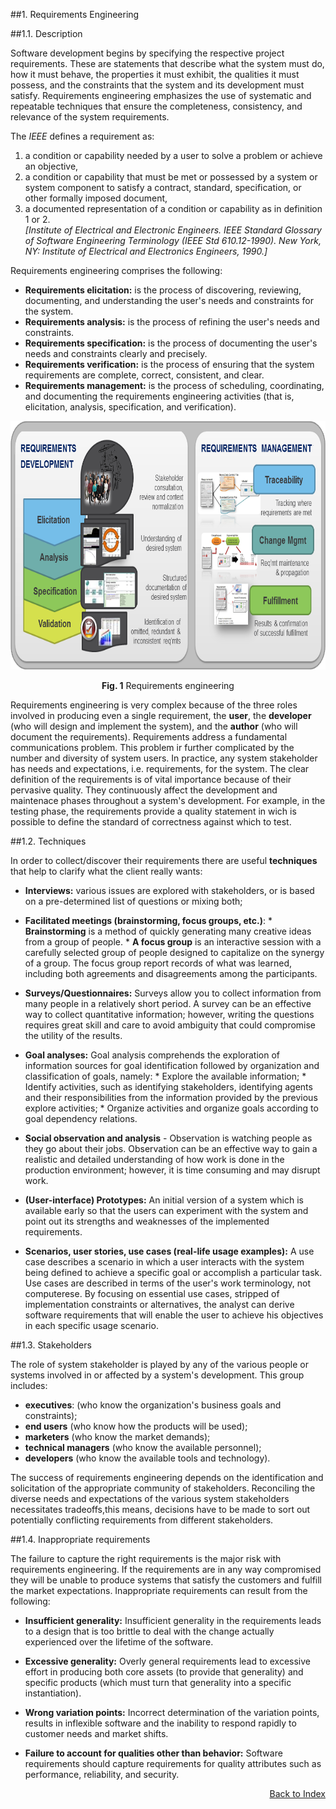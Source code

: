 ##1. Requirements Engineering

<!-- serve só para contextualizar -->

##1.1. Description

Software development begins by specifying the respective project requirements. These are statements that describe what the system must do, how it must behave, the properties it must exhibit, the qualities it must possess, and the constraints that the system and its development must satisfy. Requirements engineering emphasizes the use of systematic and repeatable techniques that ensure the completeness, consistency, and relevance of the system requirements. 

The *IEEE* defines a requirement as:    

1. a condition or capability needed by a user to solve a problem or achieve an objective,
2. a condition or capability that must be met or possessed by a system or system component to satisfy a contract, standard, specification, or other formally imposed document,
3. a documented representation of a condition or capability as in definition 1 or 2.    
*[Institute of Electrical and Electronic Engineers. IEEE Standard Glossary of Software Engineering Terminology (IEEE Std 610.12-1990). New York, NY: Institute of Electrical and Electronics Engineers, 1990.]*


Requirements engineering comprises the following:
* **Requirements elicitation:** is the process of discovering, reviewing, documenting, and understanding the user's needs and constraints for the system.
* **Requirements analysis:** is the process of refining the user's needs and constraints.
* **Requirements specification:** is the process of documenting the user's needs and constraints clearly and precisely.
* **Requirements verification:** is the process of ensuring that the system requirements are complete, correct, consistent, and clear.
* **Requirements management:** is the process of scheduling, coordinating, and documenting the requirements engineering activities (that is, elicitation, analysis, specification, and verification).

<p align="center">
  <img src="images/requirements_new.png" width="700" height="398">
  <span class="caption">
        <p align="center"><b>Fig. 1</b> Requirements engineering</p>
        </span>
</p>

Requirements engineering is very complex because of the three roles involved in producing even a single requirement,
the **user**, the **developer** (who will design and implement the system), and the **author** (who will document the requirements). Requirements address a fundamental communications problem. This problem ir further complicated by the number and diversity of system users. In practice, any system stakeholder has needs and expectations, i.e. requirements, for the system.  The clear definition of the requirements is of vital importance because of their pervasive quality. They continuously affect the development and maintenace phases throughout a system's development. For example, in the testing phase, the requirements provide a quality statement in wich is possible to define the standard of correctness against which to test.

##1.2. Techniques

In order to collect/discover their requirements there are useful **techniques** that help to clarify what the client really wants:

* **Interviews:** various issues are explored with stakeholders, or is based on a pre-determined list of questions or mixing both;

* **Facilitated meetings (brainstorming, focus groups, etc.)**:
      * **Brainstorming** is a method of quickly generating many creative ideas from a group of people.
      * **A focus group** is an interactive session with a carefully selected group of people designed to capitalize on the synergy of a group. The focus group report records of what was learned, including both agreements and disagreements among the participants.

* **Surveys/Questionnaires:** Surveys allow you to collect information from many people in a relatively short period. A survey can be an effective way to collect quantitative information; however, writing the questions requires great skill and care to avoid ambiguity that could compromise the utility of the results.

* **Goal analyses:** Goal analysis comprehends the exploration of information sources for goal identification followed by organization and classification of goals, namely:
      * Explore the available information;
      * Identify activities, such as identifying stakeholders, identifying agents and their responsibilities from the information provided by the previous explore activities;
      * Organize activities and organize goals according to goal dependency relations.

* **Social observation and analysis** - Observation is watching people as they go about their jobs. Observation can be an effective way to gain a realistic and detailed understanding of how work is done in the production environment; however, it is time consuming and may disrupt work.

* **(User-interface) Prototypes:** An initial version of a system which is available early so that the users can experiment with the system and point out its strengths and weaknesses of the implemented requirements.

* **Scenarios, user stories, use cases (real-life usage examples):** A use case describes a scenario in which a user interacts with the system being defined to achieve a specific goal or accomplish a particular task. Use cases are described in terms of the user's work terminology, not computerese. By focusing on essential use cases, stripped of implementation constraints or alternatives, the analyst can derive software requirements that will enable the user to achieve his objectives in each specific usage scenario. 


##1.3. Stakeholders

The role of system stakeholder is played by any of the various people or systems involved in or affected by a system's development. This group includes:
* **executives**: (who know the organization's business goals and constraints);
* **end users** (who know how the products will be used);
* **marketers** (who know the market demands);
* **technical managers** (who know the available personnel);
* **developers** (who know the available tools and technology). 

The success of requirements engineering depends on the identification and solicitation of the appropriate community of stakeholders. Reconciling the diverse needs and expectations of the various system stakeholders necessitates tradeoffs,this means, decisions have to be made to sort out potentially conflicting requirements from different stakeholders.

##1.4. Inappropriate requirements

The failure to capture the right requirements is the major risk with requirements engineering. If the requirements are in any way compromised they will be unable to produce systems that satisfy the customers and fulfill the market expectations. 
Inappropriate requirements can result from the following:
    
* **Insufficient generality:** Insufficient generality in the requirements leads to a design that is too brittle to deal with the change actually experienced over the lifetime of the software.    

* **Excessive generality:** Overly general requirements lead to excessive effort in producing both core assets (to provide that generality) and specific products (which must turn that generality into a specific instantiation).    

* **Wrong variation points:** Incorrect determination of the variation points, results in inflexible software and the inability to respond rapidly to customer needs and market shifts.    

* **Failure to account for qualities other than behavior:** Software requirements should capture requirements for quality attributes such as performance, reliability, and security.

<p align=right>
  <a href="https://github.com/mariateresachaves/bigbluebutton/blob/master/ESOF-DOCS/Requirements/Index.md">Back to Index</a>
</p>

